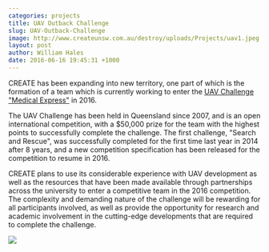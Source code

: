 ```yaml
---
categories: projects
title: UAV Outback Challenge
slug: UAV-Outback-Challenge
image: http://www.createunsw.com.au/destroy/uploads/Projects/uav1.jpeg
layout: post
author: William Hales
date: 2016-06-16 19:45:31 +1000
---
```


CREATE has been expanding into new territory, one part of which is the formation of a team which is currently working to enter the <a href="http://uavchallenge.org/medical-express/"> UAV Challenge "Medical Express"</a> in 2016.

The UAV Challenge has been held in Queensland since 2007, and is an open international competition, with a $50,000 prize for the team with the highest points to successfully complete the challenge. The first challenge, "Search and Rescue", was successfully completed for the first time last year in 2014 after 8 years, and a new competition specification has been released for the competition to resume in 2016.

CREATE plans to use its considerable experience with UAV development as well as the resources that have been made available through partnerships across the university to enter a competitive team in the 2016 competition. The complexity and demanding nature of the challenge will be rewarding for all participants involved, as well as provide the opportunity for research and academic involvement in the cutting-edge developments that are required to complete the challenge.

![](http://www.createunsw.com.au/destroy/uploads/Projects/uav_logo1.png)

